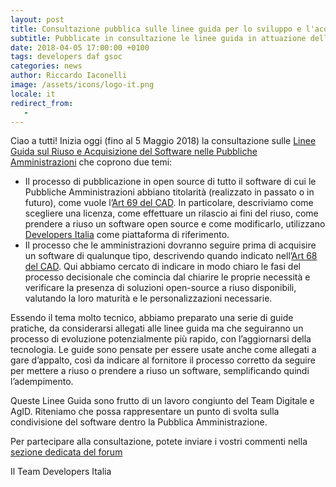 ```yaml
---
layout: post
title: Consultazione pubblica sulle linee guida per lo sviluppo e l'acquisizione del software
subtitle: Pubblicate in consultazione le linee guida in attuazione dell'art. 68 e 69 del CAD
date: 2018-04-05 17:00:00 +0100
tags: developers daf gsoc
categories: news
author: Riccardo Iaconelli
image: /assets/icons/logo-it.png
locale: it
redirect_from:
   -
---
```


Ciao a tutti!
Inizia oggi (fino al 5 Maggio 2018) la consultazione sulle [Linee Guida sul Riuso e Acquisizione del Software nelle Pubbliche Amministrazioni](https://docs.italia.it/italia/developers-italia/lg-acquisizione-e-riuso-software-per-pa-docs/it/stabile/) che coprono due temi:

* Il processo di pubblicazione in open source di tutto il software di cui le Pubbliche Amministrazioni abbiano titolarità (realizzato in passato o in futuro), come vuole l’[Art 69 del CAD](https://docs.italia.it/italia/piano-triennale-ict/codice-amministrazione-digitale-docs/it/v2017-12-13/_rst/capo6_art69.html). In particolare, descriviamo come scegliere una licenza, come effettuare un rilascio ai fini del riuso, come prendere a riuso un software open source e come modificarlo, utilizzano [Developers Italia](https://developers.italia.it/) come piattaforma di riferimento.
* Il processo che le amministrazioni dovranno seguire prima di acquisire un software di qualunque tipo, descrivendo quando indicato nell’[Art 68 del CAD](https://docs.italia.it/italia/piano-triennale-ict/codice-amministrazione-digitale-docs/it/v2017-12-13/_rst/capo6_art68.html). Qui abbiamo cercato di indicare in modo chiaro le fasi del processo decisionale che comincia dal chiarire le proprie necessità e verificare la presenza di soluzioni open-source a riuso disponibili, valutando la loro maturità e le personalizzazioni necessarie.

Essendo il tema molto tecnico, abbiamo preparato una serie di guide pratiche, da considerarsi allegati alle linee guida ma che seguiranno un processo di evoluzione potenzialmente più rapido, con l’aggiornarsi della tecnologia. Le guide sono pensate per essere usate anche come allegati a gare d’appalto, così da indicare al fornitore il processo corretto da seguire per mettere a riuso o prendere a riuso un software, semplificando quindi l’adempimento.

Queste Linee Guida sono frutto di un lavoro congiunto del Team Digitale e AgID. Riteniamo che possa rappresentare un punto di svolta sulla condivisione del software dentro la Pubblica Amministrazione.

Per partecipare alla consultazione, potete inviare i vostri commenti nella [sezione dedicata del forum](https://forum.italia.it/c/documenti-in-consultazione/lg-acquisizione-e-riuso-di-software-per-la-pa)

Il Team Developers Italia
